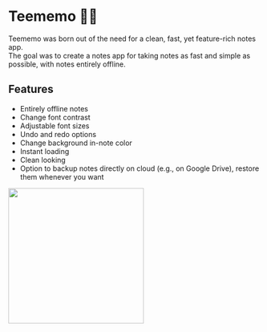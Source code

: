 # Teememo 📝🦉
Teememo was born out of the need for a clean, fast, yet feature-rich notes app.  
The goal was to create a notes app for taking notes as fast and simple as possible, with notes entirely offline.
## Features
- Entirely offline notes
- Change font contrast
- Adjustable font sizes
- Undo and redo options
- Change background in-note color
- Instant loading
- Clean looking
- Option to backup notes directly on cloud (e.g., on Google Drive), restore them whenever you want
<img src="https://user-images.githubusercontent.com/92587825/277521178-29b7e0ef-f81b-4353-be42-5c65f7d4cfbe.png" width="270">
